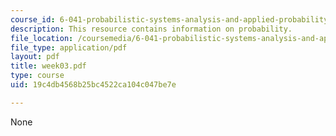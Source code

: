 ```yaml
---
course_id: 6-041-probabilistic-systems-analysis-and-applied-probability-spring-2006
description: This resource contains information on probability.
file_location: /coursemedia/6-041-probabilistic-systems-analysis-and-applied-probability-spring-2006/19c4db4568b25bc4522ca104c047be7e_week03.pdf
file_type: application/pdf
layout: pdf
title: week03.pdf
type: course
uid: 19c4db4568b25bc4522ca104c047be7e

---
```

None